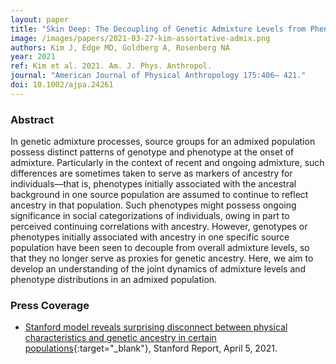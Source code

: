 ```yaml
---
layout: paper
title: "Skin Deep: The Decoupling of Genetic Admixture Levels from Phenotypes that Differed between Source Populations"
image: /images/papers/2021-03-27-kim-assortative-admix.png
authors: Kim J, Edge MD, Goldberg A, Rosenberg NA
year: 2021
ref: Kim et al. 2021. Am. J. Phys. Anthropol.
journal: "American Journal of Physical Anthropology 175:406– 421."
doi: 10.1002/ajpa.24261
---
```


### Abstract
In genetic admixture processes, source groups for an admixed population possess distinct patterns of genotype and phenotype at the onset of admixture. Particularly in the context of recent and ongoing admixture, such differences are sometimes taken to serve as markers of ancestry for individuals—that is, phenotypes initially associated with the ancestral background in one source population are assumed to continue to reflect ancestry in that population. Such phenotypes might possess ongoing significance in social categorizations of individuals, owing in part to perceived continuing correlations with ancestry. However, genotypes or phenotypes initially associated with ancestry in one specific source population have been seen to decouple from overall admixture levels, so that they no longer serve as proxies for genetic ancestry. Here, we aim to develop an understanding of the joint dynamics of admixture levels and phenotype distributions in an admixed population.

### Press Coverage
* [Stanford model reveals surprising disconnect between physical characteristics and genetic ancestry in certain populations](https://news.stanford.edu/2021/04/05/model-reveals-surprising-disconnect-physical-characteristics-genetic-ancestry-certain-populations/){:target="_blank"}, Stanford Report, April 5, 2021.
